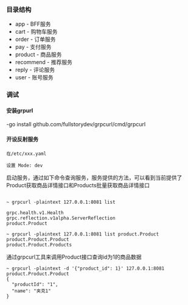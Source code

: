 ### 目录结构 

- app - BFF服务
- cart - 购物车服务
- order - 订单服务
- pay - 支付服务
- product - 商品服务
- recommend - 推荐服务
- reply - 评论服务
- user - 账号服务



### 调试 

#### 安装grpurl 

-go install github.com/fullstorydev/grpcurl/cmd/grpcurl 

#### 开设反射服务 

```
在/etc/xxx.yaml  

设置 Mode: dev
```
启动服务，通过如下命令查询服务，服务提供的方法，可以看到当前提供了Product获取商品详情接口和Products批量获取商品详情接口

```shell

~ grpcurl -plaintext 127.0.0.1:8081 list

grpc.health.v1.Health
grpc.reflection.v1alpha.ServerReflection
product.Product

~ grpcurl -plaintext 127.0.0.1:8081 list product.Product
product.Product.Product
product.Product.Products
```

通过grpcurl工具来调用Product接口查询id为1的商品数据

```shell 
~ grpcurl -plaintext -d '{"product_id": 1}' 127.0.0.1:8081 product.Product.Product
{
  "productId": "1",
  "name": "夹克1"
}
```